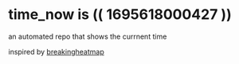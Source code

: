 # time_now is (( 1695618000427 ))

an automated repo that shows the currnent time

inspired by [breakingheatmap](https://github.com/breakingheatmap/breakingheatmap)